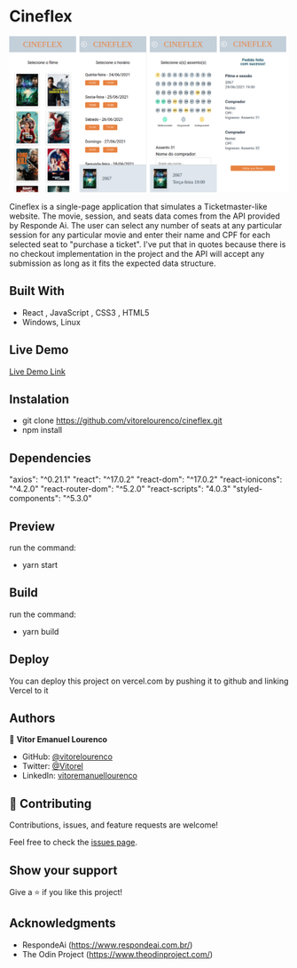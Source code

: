 # Cineflex

![screenshot](./app_screenshot.png)

Cineflex is a single-page application that simulates a Ticketmaster-like website. The movie, session, and seats data comes from the API provided by Responde Ai. The user can select any number of seats at any particular session for any particular movie and enter their name and CPF for each selected seat to "purchase a ticket". I've put that in quotes because there is no checkout implementation in the project and the API will accept any submission as long as it fits the expected data structure. 

## Built With

- React , JavaScript , CSS3 , HTML5  
- Windows, Linux

## Live Demo

[Live Demo Link](https://cineflex-b434crcz1-vitorelourenco.vercel.app/)

## Instalation

- git clone https://github.com/vitorelourenco/cineflex.git
- npm install

## Dependencies
"axios": "^0.21.1"
"react": "^17.0.2"
"react-dom": "^17.0.2"
"react-ionicons": "^4.2.0"
"react-router-dom": "^5.2.0"
"react-scripts": "4.0.3"
"styled-components": "^5.3.0"


## Preview

run the command:
- yarn start

## Build

run the command:
- yarn build

## Deploy

You can deploy this project on vercel.com by pushing it to github and linking Vercel to it

## Authors

👤 **Vitor Emanuel Lourenco**

- GitHub: [@vitorelourenco](https://github.com/vitorelourenco)
- Twitter: [@Vitorel](https://twitter.com/Vitorel)
- LinkedIn: [vitoremanuellourenco](https://www.linkedin.com/in/vitoremanuellourenco/)


## 🤝 Contributing

Contributions, issues, and feature requests are welcome!

Feel free to check the [issues page](https://github.com/vitorelourenco/cineflex/issues).

## Show your support

Give a ⭐️ if you like this project!

## Acknowledgments

- RespondeAi (https://www.respondeai.com.br/)
- The Odin Project (https://www.theodinproject.com/)
